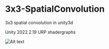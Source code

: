# 3x3-SpatialConvolution
3x3 spatial convolution in unity3d

Unity 2022.2.19 URP shadergraphs

![Alt text](refr.jpg?raw=true "shaders ref pic")
